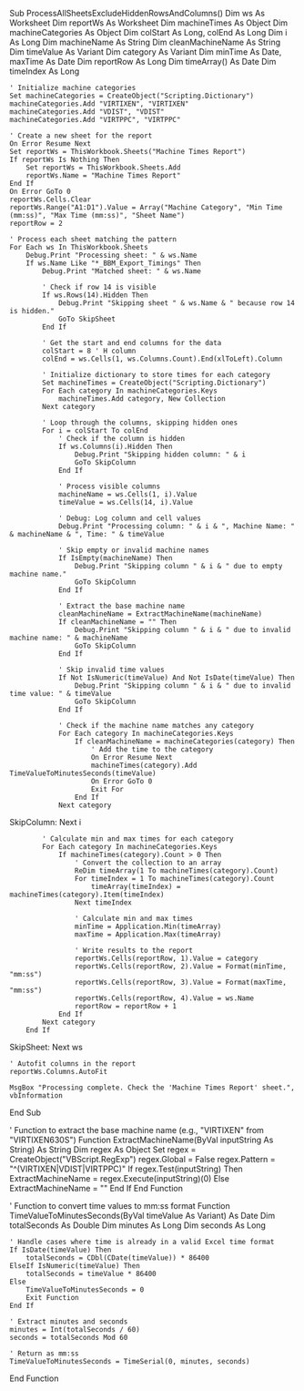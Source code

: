 Sub ProcessAllSheetsExcludeHiddenRowsAndColumns()
    Dim ws As Worksheet
    Dim reportWs As Worksheet
    Dim machineTimes As Object
    Dim machineCategories As Object
    Dim colStart As Long, colEnd As Long
    Dim i As Long
    Dim machineName As String
    Dim cleanMachineName As String
    Dim timeValue As Variant
    Dim category As Variant
    Dim minTime As Date, maxTime As Date
    Dim reportRow As Long
    Dim timeArray() As Date
    Dim timeIndex As Long

    ' Initialize machine categories
    Set machineCategories = CreateObject("Scripting.Dictionary")
    machineCategories.Add "VIRTIXEN", "VIRTIXEN"
    machineCategories.Add "VDIST", "VDIST"
    machineCategories.Add "VIRTPPC", "VIRTPPC"

    ' Create a new sheet for the report
    On Error Resume Next
    Set reportWs = ThisWorkbook.Sheets("Machine Times Report")
    If reportWs Is Nothing Then
        Set reportWs = ThisWorkbook.Sheets.Add
        reportWs.Name = "Machine Times Report"
    End If
    On Error GoTo 0
    reportWs.Cells.Clear
    reportWs.Range("A1:D1").Value = Array("Machine Category", "Min Time (mm:ss)", "Max Time (mm:ss)", "Sheet Name")
    reportRow = 2

    ' Process each sheet matching the pattern
    For Each ws In ThisWorkbook.Sheets
        Debug.Print "Processing sheet: " & ws.Name
        If ws.Name Like "*_BBM_Export_Timings" Then
            Debug.Print "Matched sheet: " & ws.Name

            ' Check if row 14 is visible
            If ws.Rows(14).Hidden Then
                Debug.Print "Skipping sheet " & ws.Name & " because row 14 is hidden."
                GoTo SkipSheet
            End If

            ' Get the start and end columns for the data
            colStart = 8 ' H column
            colEnd = ws.Cells(1, ws.Columns.Count).End(xlToLeft).Column

            ' Initialize dictionary to store times for each category
            Set machineTimes = CreateObject("Scripting.Dictionary")
            For Each category In machineCategories.Keys
                machineTimes.Add category, New Collection
            Next category

            ' Loop through the columns, skipping hidden ones
            For i = colStart To colEnd
                ' Check if the column is hidden
                If ws.Columns(i).Hidden Then
                    Debug.Print "Skipping hidden column: " & i
                    GoTo SkipColumn
                End If

                ' Process visible columns
                machineName = ws.Cells(1, i).Value
                timeValue = ws.Cells(14, i).Value

                ' Debug: Log column and cell values
                Debug.Print "Processing column: " & i & ", Machine Name: " & machineName & ", Time: " & timeValue

                ' Skip empty or invalid machine names
                If IsEmpty(machineName) Then
                    Debug.Print "Skipping column " & i & " due to empty machine name."
                    GoTo SkipColumn
                End If

                ' Extract the base machine name
                cleanMachineName = ExtractMachineName(machineName)
                If cleanMachineName = "" Then
                    Debug.Print "Skipping column " & i & " due to invalid machine name: " & machineName
                    GoTo SkipColumn
                End If

                ' Skip invalid time values
                If Not IsNumeric(timeValue) And Not IsDate(timeValue) Then
                    Debug.Print "Skipping column " & i & " due to invalid time value: " & timeValue
                    GoTo SkipColumn
                End If

                ' Check if the machine name matches any category
                For Each category In machineCategories.Keys
                    If cleanMachineName = machineCategories(category) Then
                        ' Add the time to the category
                        On Error Resume Next
                        machineTimes(category).Add TimeValueToMinutesSeconds(timeValue)
                        On Error GoTo 0
                        Exit For
                    End If
                Next category
SkipColumn:
            Next i

            ' Calculate min and max times for each category
            For Each category In machineCategories.Keys
                If machineTimes(category).Count > 0 Then
                    ' Convert the collection to an array
                    ReDim timeArray(1 To machineTimes(category).Count)
                    For timeIndex = 1 To machineTimes(category).Count
                        timeArray(timeIndex) = machineTimes(category).Item(timeIndex)
                    Next timeIndex

                    ' Calculate min and max times
                    minTime = Application.Min(timeArray)
                    maxTime = Application.Max(timeArray)

                    ' Write results to the report
                    reportWs.Cells(reportRow, 1).Value = category
                    reportWs.Cells(reportRow, 2).Value = Format(minTime, "mm:ss")
                    reportWs.Cells(reportRow, 3).Value = Format(maxTime, "mm:ss")
                    reportWs.Cells(reportRow, 4).Value = ws.Name
                    reportRow = reportRow + 1
                End If
            Next category
        End If
SkipSheet:
    Next ws

    ' Autofit columns in the report
    reportWs.Columns.AutoFit

    MsgBox "Processing complete. Check the 'Machine Times Report' sheet.", vbInformation
End Sub

' Function to extract the base machine name (e.g., "VIRTIXEN" from "VIRTIXEN630S")
Function ExtractMachineName(ByVal inputString As String) As String
    Dim regex As Object
    Set regex = CreateObject("VBScript.RegExp")
    regex.Global = False
    regex.Pattern = "^(VIRTIXEN|VDIST|VIRTPPC)"
    If regex.Test(inputString) Then
        ExtractMachineName = regex.Execute(inputString)(0)
    Else
        ExtractMachineName = ""
    End If
End Function

' Function to convert time values to mm:ss format
Function TimeValueToMinutesSeconds(ByVal timeValue As Variant) As Date
    Dim totalSeconds As Double
    Dim minutes As Long
    Dim seconds As Long

    ' Handle cases where time is already in a valid Excel time format
    If IsDate(timeValue) Then
        totalSeconds = CDbl(CDate(timeValue)) * 86400
    ElseIf IsNumeric(timeValue) Then
        totalSeconds = timeValue * 86400
    Else
        TimeValueToMinutesSeconds = 0
        Exit Function
    End If

    ' Extract minutes and seconds
    minutes = Int(totalSeconds / 60)
    seconds = totalSeconds Mod 60

    ' Return as mm:ss
    TimeValueToMinutesSeconds = TimeSerial(0, minutes, seconds)
End Function
